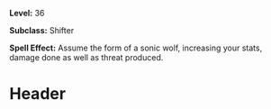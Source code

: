 <!-- TITLE: Shift: Sonic Wolf -->
<!-- SUBTITLE:  -->

**Level:** 36

**Subclass:** Shifter

**Spell Effect:** Assume the form of a sonic wolf, increasing your stats, damage done as well as threat produced.

# Header